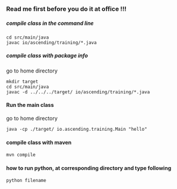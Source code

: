 ### Read me first before you do it at office !!!
##### compile class in the command line
    cd src/main/java
	javac io/ascending/training/*.java

##### compile class with package info
go to home directory

    mkdir target
	cd src/main/java
	javac -d ../../../target/ io/ascending/training/*.java

#### Run the main class
go to home directory

	java -cp ./target/ io.ascending.training.Main "hello"
	
#### compile class with maven
    mvn compile


#### how to run python, at corresponding directory and type following
    python filename